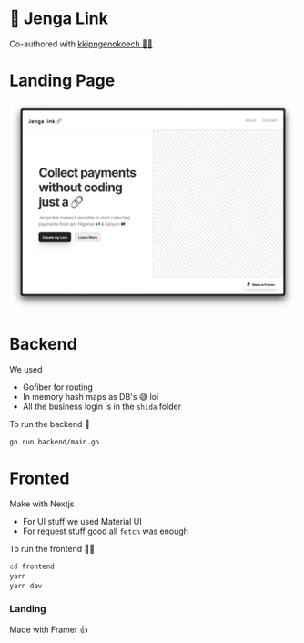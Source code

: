 # 🔗 Jenga Link

Co-authored with <a href="https://github.com/kkipngenokoech">kkipngenokoech 💪🏽</a>

# Landing Page
<img src="./ourLandingPage.png"></img>



# Backend
We used 
- Gofiber for routing
- In memory hash maps as DB's 😅 lol
- All the business login is in the `shida` folder

To run the backend 🫡
```bash
go run backend/main.go
```


# Fronted
Make with Nextjs
- For UI stuff we used Material UI
- For request stuff good all `fetch` was enough

To run the frontend 🧑‍🎨
```bash
cd frontend
yarn
yarn dev
```


### Landing
Made with Framer 👍 
